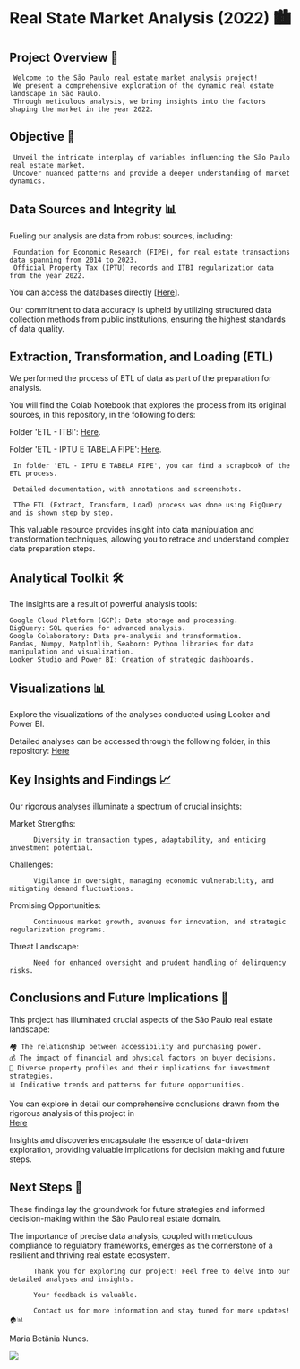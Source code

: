 # Real State Market Analysis (2022) 🏙️

## Project Overview 🏢

     Welcome to the São Paulo real estate market analysis project! 
     We present a comprehensive exploration of the dynamic real estate landscape in São Paulo.
     Through meticulous analysis, we bring insights into the factors shaping the market in the year 2022.

## Objective 🎯

     Unveil the intricate interplay of variables influencing the São Paulo real estate market. 
     Uncover nuanced patterns and provide a deeper understanding of market dynamics.

## Data Sources and Integrity 📊

Fueling our analysis are data from robust sources, including:

     Foundation for Economic Research (FIPE), for real estate transactions data spanning from 2014 to 2023.
     Official Property Tax (IPTU) records and ITBI regularization data from the year 2022.

You can access the databases directly [[Here](https://drive.google.com/drive/folders/1lsa3B-lTU059I3SmQmTDvgNE0dBgL4zs?usp=sharing)].

Our commitment to data accuracy is upheld by utilizing structured data collection methods from public institutions, ensuring the highest standards of data quality.

## Extraction, Transformation, and Loading (ETL)

We performed the process of ETL of data as part of the preparation for analysis. 

You will find the Colab Notebook that explores the process from its original sources, in this repository, in the following folders: 

Folder 'ETL - ITBI': [Here](https://github.com/Maria-Bethania/Real_State_Market/tree/main/ETL%20-%20ITBI). 

Folder 'ETL - IPTU E TABELA FIPE': [Here](https://github.com/Maria-Bethania/Real_State_Market/tree/main/ETL%20-%20IPTU%20E%20TABELA%20FIPE).

     In folder 'ETL - IPTU E TABELA FIPE', you can find a scrapbook of the ETL process.
               
     Detailed documentation, with annotations and screenshots.
     
     TThe ETL (Extract, Transform, Load) process was done using BigQuery and is shown step by step.

This valuable resource provides insight into data manipulation and transformation techniques, allowing you to retrace and understand complex data preparation steps.

## Analytical Toolkit 🛠️

The insights are a result of powerful analysis tools:

    Google Cloud Platform (GCP): Data storage and processing.
    BigQuery: SQL queries for advanced analysis.
    Google Colaboratory: Data pre-analysis and transformation.
    Pandas, Numpy, Matplotlib, Seaborn: Python libraries for data manipulation and visualization.
    Looker Studio and Power BI: Creation of strategic dashboards.

## Visualizations 📊

Explore the visualizations of the analyses conducted using Looker and Power BI. 

Detailed analyses can be accessed through the following folder, in this repository: [Here](https://github.com/Maria-Bethania/Real_State_Market/tree/main/VISUALIZA%C3%87%C3%83O)

## Key Insights and Findings 📈

Our rigorous analyses illuminate a spectrum of crucial insights:

Market Strengths: 

          Diversity in transaction types, adaptability, and enticing investment potential.
          
Challenges: 

          Vigilance in oversight, managing economic vulnerability, and mitigating demand fluctuations.
          
Promising Opportunities: 

          Continuous market growth, avenues for innovation, and strategic regularization programs.
          
Threat Landscape: 

          Need for enhanced oversight and prudent handling of delinquency risks.

## Conclusions and Future Implications 🧐

This project has illuminated crucial aspects of the São Paulo real estate landscape:

    🏘️ The relationship between accessibility and purchasing power.
    💰 The impact of financial and physical factors on buyer decisions.
    🏢 Diverse property profiles and their implications for investment strategies.
    📊 Indicative trends and patterns for future opportunities.

You can explore in detail our comprehensive conclusions drawn from the rigorous analysis of this project in  
[Here](https://github.com/Maria-Bethania/Real_State_Market/tree/main/CONCLUS%C3%95ES)

Insights and discoveries encapsulate the essence of data-driven exploration, providing valuable implications for decision making and future steps.


## Next Steps 🚀

These findings lay the groundwork for future strategies and informed decision-making within the São Paulo real estate domain. 

The importance of precise data analysis, coupled with meticulous compliance to regulatory frameworks, emerges as the cornerstone of a resilient and thriving real estate ecosystem.

          Thank you for exploring our project! Feel free to delve into our detailed analyses and insights. 
          
          Your feedback is valuable. 
          
          Contact us for more information and stay tuned for more updates! 🏠📊

Maria Betânia Nunes.
<div>
   <a href="https://www.linkedin.com/in/mariabethania" target="_blank"><img src="https://img.shields.io/badge/-LinkedIn-%230077B5?style=for-the-badge&logo=linkedin&logoColor=white" target="_blank"></a>
</div>


 
